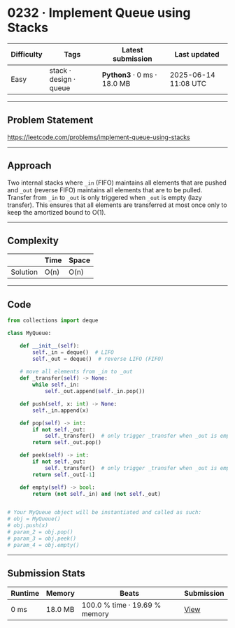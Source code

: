 # 0232 · Implement Queue using Stacks

| Difficulty | Tags | Latest submission | Last updated |
| --- | --- | --- | --- |
| Easy | stack · design · queue | **Python3** · 0 ms · 18.0 MB | 2025-06-14 11:08 UTC |

---

## Problem Statement
https://leetcode.com/problems/implement-queue-using-stacks

---

## Approach
Two internal stacks where `_in` (FIFO) maintains all elements that are pushed and `_out` (reverse FIFO) maintains all elements that are to be pulled. Transfer from `_in` to `_out` is only triggered when `_out` is empty (lazy transfer). This ensures that all elements are transferred at most once only to keep the amortized bound to O(1).

---

## Complexity
| | Time | Space |
|---|---|---|
| Solution | O(n) | O(n) |

---

## Code

```python
from collections import deque

class MyQueue:

    def __init__(self):
        self._in = deque()  # LIFO
        self._out = deque()  # reverse LIFO (FIFO)
    
    # move all elements from _in to _out
    def _transfer(self) -> None:
        while self._in:
            self._out.append(self._in.pop())

    def push(self, x: int) -> None:
        self._in.append(x)

    def pop(self) -> int:
        if not self._out:
            self._transfer()  # only trigger _transfer when _out is empty
        return self._out.pop()

    def peek(self) -> int:
        if not self._out:
            self._transfer()  # only trigger _transfer when _out is empty
        return self._out[-1]

    def empty(self) -> bool:
        return (not self._in) and (not self._out)


# Your MyQueue object will be instantiated and called as such:
# obj = MyQueue()
# obj.push(x)
# param_2 = obj.pop()
# param_3 = obj.peek()
# param_4 = obj.empty()
```

---

## Submission Stats
| Runtime | Memory | Beats | Submission |
| --- | --- | --- | --- |
| 0 ms | 18.0 MB | 100.0 % time · 19.69 % memory | [View](https://leetcode.com/problems/implement-queue-using-stacks/submissions/1663778202/) |
